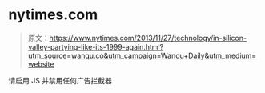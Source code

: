 # nytimes.com

> 原文：<https://www.nytimes.com/2013/11/27/technology/in-silicon-valley-partying-like-its-1999-again.html?utm_source=wanqu.co&utm_campaign=Wanqu+Daily&utm_medium=website>

请启用 JS 并禁用任何广告拦截器
